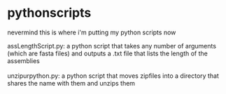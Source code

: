 # pythonscripts

nevermind this is where i'm putting my python scripts now

assLengthScript.py: a python script that takes any number of arguments (which are fasta files) and outputs a .txt file that lists the length of the assemblies <br><br>
unzipurpython.py: a python script that moves zipfiles into a directory that shares the name with them and unzips them
